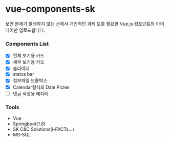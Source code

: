 # vue-components-sk
보안 문제가 발생하지 않는 선에서 개인적인 과제 도중 필요한 Vue.js 컴포넌트와 아이디어만 업로드합니다.

### Components List
- [x] 전체 보기용 카드
- [x] 세부 보기용 카드
- [x] 슬라이더
- [x] status bar
- [x] 첨부파일 드롭박스
- [x] Calendar형식의 Date Picker
- [ ] 댓글 작성용 에디터

### Tools
- Vue
- Springboot(1.8)
- SK C&C Solutions(i-FACTs...)
- MS-SQL